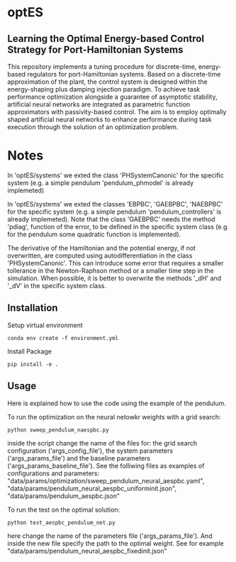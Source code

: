 # optES # 
## Learning the Optimal Energy-based Control Strategy for Port-Hamiltonian Systems ##
This repository implements a tuning procedure for discrete-time, energy-based regulators for port-Hamiltonian systems. Based on a discrete-time approximation of the plant, the control system is designed within the energy-shaping plus damping injection paradigm. To achieve task performance optimization alongside a guarantee of asymptotic stability, artificial neural networks are integrated as parametric function approximators with passivity-based control. The aim is to employ optimally shaped artificial neural networks to enhance performance during task execution through the solution of an optimization problem.
 
# Notes #

In 'optES/systems' we exted the class 'PHSystemCanonic' for the specific system (e.g. a simple pendulum  'pendulum_phmodel' is already implemeted) 

In 'optES/systems' we exted the classes 'EBPBC', 'GAEBPBC', 'NAEBPBC' for the specific system (e.g. a simple pendulum  'pendulum_controllers' is already implemeted). Note that the class 'GAEBPBC' needs the method 'pdiag', function of the error, to be defined in the specific system class (e.g. for the pendulum some quadratic function is implemented).

The derivative of the Hamiltonian and the potential energy, if not overwritten, are computed using autodifferentiation in the class 'PHSystemCanonic'. This can introduce some error that requires a smaller tollerance in the Newton-Raphson method or a smaller time step in the simulation. When possible, it is better to overwrite the methods '_dH' and '_dV' in the specific system class.

## Installation ##

Setup virtual environment

```
conda env create -f environment.yml
```

Install Package

```
pip install -e .
```

 
## Usage ##

Here is explained how to use the code using the example of the pendulum.

To run the optimization on the neural netowkr weights with a grid search: 
```
python sweep_pendulum_naespbc.py
```
inside the script change the name of the files for: the grid search configuration ('args_config_file'), the system parameters ('args_params_file') and the baseline parameters ('args_params_baseline_file'). See the folliwing files as examples of configurations and parameters: "data/params/optimization/sweep_pendulum_neural_aespbc.yaml", "data/params/pendulum_neural_aespbc_uniforminit.json", "data/params/pendulum_aespbc.json"

To run the test on the optimal solution: 
```
python test_aespbc_pendulum_net.py
```
here change the name of the parameters file ('args_params_file'). And inside the new file specify the path to the optimal weight. See for example "data/params/pendulum_neural_aespbc_fixedinit.json"